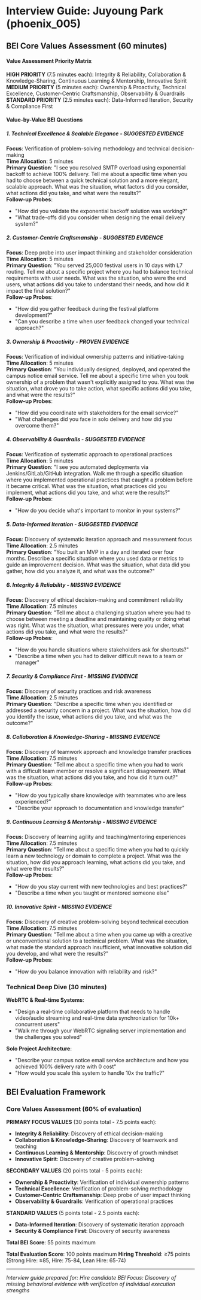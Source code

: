 # Interview Guide: Juyoung Park (phoenix_005)

## BEI Core Values Assessment (60 minutes)

#### Value Assessment Priority Matrix
**HIGH PRIORITY** (7.5 minutes each): Integrity & Reliability, Collaboration & Knowledge-Sharing, Continuous Learning & Mentorship, Innovative Spirit  
**MEDIUM PRIORITY** (5 minutes each): Ownership & Proactivity, Technical Excellence, Customer-Centric Craftsmanship, Observability & Guardrails  
**STANDARD PRIORITY** (2.5 minutes each): Data-Informed Iteration, Security & Compliance First

#### Value-by-Value BEI Questions

##### 1. Technical Excellence & Scalable Elegance - SUGGESTED EVIDENCE
**Focus**: Verification of problem-solving methodology and technical decision-making  
**Time Allocation**: 5 minutes  
**Primary Question**: "I see you resolved SMTP overload using exponential backoff to achieve 100% delivery. Tell me about a specific time when you had to choose between a quick technical solution and a more elegant, scalable approach. What was the situation, what factors did you consider, what actions did you take, and what were the results?"  
**Follow-up Probes**:
- "How did you validate the exponential backoff solution was working?"
- "What trade-offs did you consider when designing the email delivery system?"

##### 2. Customer-Centric Craftsmanship - SUGGESTED EVIDENCE
**Focus**: Deep probe into user impact thinking and stakeholder consideration  
**Time Allocation**: 5 minutes  
**Primary Question**: "You served 25,000 festival users in 10 days with L7 routing. Tell me about a specific project where you had to balance technical requirements with user needs. What was the situation, who were the end users, what actions did you take to understand their needs, and how did it impact the final solution?"  
**Follow-up Probes**:
- "How did you gather feedback during the festival platform development?"
- "Can you describe a time when user feedback changed your technical approach?"

##### 3. Ownership & Proactivity - PROVEN EVIDENCE
**Focus**: Verification of individual ownership patterns and initiative-taking  
**Time Allocation**: 5 minutes  
**Primary Question**: "You individually designed, deployed, and operated the campus notice email service. Tell me about a specific time when you took ownership of a problem that wasn't explicitly assigned to you. What was the situation, what drove you to take action, what specific actions did you take, and what were the results?"  
**Follow-up Probes**:
- "How did you coordinate with stakeholders for the email service?"
- "What challenges did you face in solo delivery and how did you overcome them?"

##### 4. Observability & Guardrails - SUGGESTED EVIDENCE
**Focus**: Verification of systematic approach to operational practices  
**Time Allocation**: 5 minutes  
**Primary Question**: "I see you automated deployments via Jenkins/GitLab/GitHub integration. Walk me through a specific situation where you implemented operational practices that caught a problem before it became critical. What was the situation, what practices did you implement, what actions did you take, and what were the results?"  
**Follow-up Probes**:
- "How do you decide what's important to monitor in your systems?"

##### 5. Data-Informed Iteration - SUGGESTED EVIDENCE
**Focus**: Discovery of systematic iteration approach and measurement focus  
**Time Allocation**: 2.5 minutes  
**Primary Question**: "You built an MVP in a day and iterated over four months. Describe a specific situation where you used data or metrics to guide an improvement decision. What was the situation, what data did you gather, how did you analyze it, and what was the outcome?"

##### 6. Integrity & Reliability - MISSING EVIDENCE
**Focus**: Discovery of ethical decision-making and commitment reliability  
**Time Allocation**: 7.5 minutes  
**Primary Question**: "Tell me about a challenging situation where you had to choose between meeting a deadline and maintaining quality or doing what was right. What was the situation, what pressures were you under, what actions did you take, and what were the results?"  
**Follow-up Probes**:
- "How do you handle situations where stakeholders ask for shortcuts?"
- "Describe a time when you had to deliver difficult news to a team or manager"

##### 7. Security & Compliance First - MISSING EVIDENCE
**Focus**: Discovery of security practices and risk awareness  
**Time Allocation**: 2.5 minutes  
**Primary Question**: "Describe a specific time when you identified or addressed a security concern in a project. What was the situation, how did you identify the issue, what actions did you take, and what was the outcome?"

##### 8. Collaboration & Knowledge-Sharing - MISSING EVIDENCE
**Focus**: Discovery of teamwork approach and knowledge transfer practices  
**Time Allocation**: 7.5 minutes  
**Primary Question**: "Tell me about a specific time when you had to work with a difficult team member or resolve a significant disagreement. What was the situation, what actions did you take, and how did it turn out?"  
**Follow-up Probes**:
- "How do you typically share knowledge with teammates who are less experienced?"
- "Describe your approach to documentation and knowledge transfer"

##### 9. Continuous Learning & Mentorship - MISSING EVIDENCE
**Focus**: Discovery of learning agility and teaching/mentoring experiences  
**Time Allocation**: 7.5 minutes  
**Primary Question**: "Tell me about a specific time when you had to quickly learn a new technology or domain to complete a project. What was the situation, how did you approach learning, what actions did you take, and what were the results?"  
**Follow-up Probes**:
- "How do you stay current with new technologies and best practices?"
- "Describe a time when you taught or mentored someone else"

##### 10. Innovative Spirit - MISSING EVIDENCE
**Focus**: Discovery of creative problem-solving beyond technical execution  
**Time Allocation**: 7.5 minutes  
**Primary Question**: "Tell me about a time when you came up with a creative or unconventional solution to a technical problem. What was the situation, what made the standard approach insufficient, what innovative solution did you develop, and what were the results?"  
**Follow-up Probes**:
- "How do you balance innovation with reliability and risk?"

### Technical Deep Dive (30 minutes)

**WebRTC & Real-time Systems**:
- "Design a real-time collaborative platform that needs to handle video/audio streaming and real-time data synchronization for 10k+ concurrent users"
- "Walk me through your WebRTC signaling server implementation and the challenges you solved"

**Solo Project Architecture**:
- "Describe your campus notice email service architecture and how you achieved 100% delivery rate with 0 cost"
- "How would you scale this system to handle 10x the traffic?"

## BEI Evaluation Framework

### Core Values Assessment (60% of evaluation)
**PRIMARY FOCUS VALUES** (30 points total - 7.5 points each):
- **Integrity & Reliability**: Discovery of ethical decision-making
- **Collaboration & Knowledge-Sharing**: Discovery of teamwork and teaching
- **Continuous Learning & Mentorship**: Discovery of growth mindset
- **Innovative Spirit**: Discovery of creative problem-solving

**SECONDARY VALUES** (20 points total - 5 points each):
- **Ownership & Proactivity**: Verification of individual ownership patterns
- **Technical Excellence**: Verification of problem-solving methodology
- **Customer-Centric Craftsmanship**: Deep probe of user impact thinking
- **Observability & Guardrails**: Verification of operational practices

**STANDARD VALUES** (5 points total - 2.5 points each):
- **Data-Informed Iteration**: Discovery of systematic iteration approach
- **Security & Compliance First**: Discovery of security awareness

**Total BEI Score**: 55 points maximum

**Total Evaluation Score**: 100 points maximum
**Hiring Threshold**: ≥75 points (Strong Hire: ≥85, Hire: 75-84, Lean Hire: 65-74)

---
*Interview guide prepared for: Hire candidate*
*BEI Focus: Discovery of missing behavioral evidence with verification of individual execution strengths*